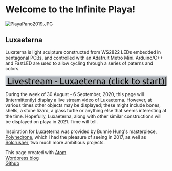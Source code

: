 <!-- <!DOCTYPE html> -->
<html>
  <head>
    <meta charset="utf-8">
    <!--<title>Luxaeterna</title> -->
  </head>
  <body>
    <h1>Welcome to the Infinite Playa!</h1>
    <img src="PlayaPano2019.JPG" alt="PlayaPano2019.JPG">
    <h2>Luxaeterna</h2>
    <!--<img src="http://foustja.ddns.net:8081" alt="Luxaeterna stream"> -->
    <!--<iframe width="560" height="315" 
    src="https://www.youtube.com/embed/live_stream?channel=UCH1IeN5ZQYLfa2T7RVm72mA" 
    frameborder="0" allowfullscreen></iframe> --> 
    <p>Luxaterna is light sculpture constructed from WS2822 LEDs embedded
      in pentagonal PCBs, and controlled with an Adafruit Metro Mini. 
      Arduino/C++ and FastLED are used to allow cycling through a series 
      of paterns and colors.
    </p>
    <a href="https://www.youtube.com/embed/live_stream?channel=UCH1IeN5ZQYLfa2T7RVm72mA" 
      title="Youtube Livestream"><img src="/livebutton2.png" alt="Livestream" /></a>
    <p>During the week of 30 August - 6 September, 2020, this page will
      (intermittently) display a live stream video of Luxaeterna. However, at various 
      times other objects may be displayed; these might include bones, shells, a
      stone lizard, a glass turtle or anything else that seems interesting
      at the time. Hopefully, Luxaeterna, along with other similar constructions
      will be displayed on playa in 2021. Time will tell.
    </p>
    <p>Inspiration for Luxaeterna was provided by Bunnie Hung's masterpiece,
      <a href="https://wiki.techinc.nl/Polyhedrone">Polyhedrone</a>, which I
      had the pleasure of seeing in 2017, as well as
      <a href="https://www.solcrusher.com/">Solcrusher</a>, two much more
      ambitious projects.
    </p>
    <footer>
      <p>
       This page created with <a href="https://atom.io/">Atom</a><br>
       <a href="https://symbolicdomain.wordpress.com">Wordpress blog</a><br>
       <a href="https://github.com/foustja">Github</a>
      </p>
    </footer>
  </body>
</html>

